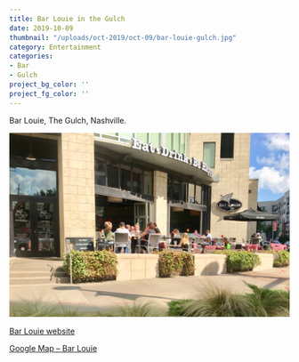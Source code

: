 ```yaml
---
title: Bar Louie in the Gulch
date: 2019-10-09
thumbnail: "/uploads/oct-2019/oct-09/bar-louie-gulch.jpg"
category: Entertainment
categories:
- Bar
- Gulch
project_bg_color: ''
project_fg_color: ''
---
```


Bar Louie, The Gulch, Nashville.

![Andy & Karen Leese touring Nashville](/uploads/oct-2019/oct-09/bar-louie-gulch.jpg)


[Bar Louie website](https://www.barlouie.com/locations/us/tn/nashville/the-gulch)  

[Google Map – Bar Louie](https://goo.gl/maps/Y2xeTAZ6uQ4FKd1J7)  

